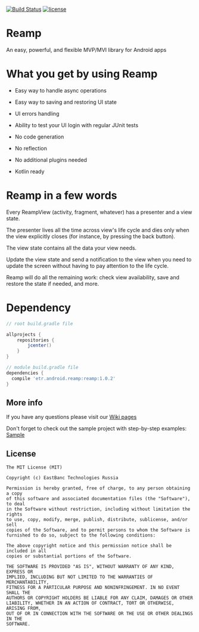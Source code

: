[![Build Status](https://travis-ci.org/eastbanctechru/Reamp.svg?branch=master)](https://travis-ci.org/eastbanctechru/Reamp)
[![license](https://img.shields.io/github/license/mashape/apistatus.svg)](https://opensource.org/licenses/MIT)

# Reamp

An easy, powerful, and flexible MVP/MVI library for Android apps
 
# What you get by using Reamp

 - Easy way to handle async operations
 - Easy way to saving and restoring UI state
 - UI errors handling
 - Ability to test your UI login with regular JUnit tests
 
 - No code generation
 - No reflection
 - No additional plugins needed
 - Kotlin ready
 
# Reamp in a few words

Every ReampView (activity, fragment, whatever) has a presenter and a view state.

The presenter lives all the time across view's life cycle and dies only when the view explicitly closes (for instance, by pressing the back button).

The view state contains all the data your view needs.

Update the view state and send a notification to the view when you need to update the screen without having to pay attention to the life cycle.

Reamp will do all the remaining work: check view availability, save and restore the state if needed, and more.

# Dependency

```groovy
// root build.gradle file

allprojects {
    repositories {
        jcenter()
    }
}
```

```groovy
// module build.gradle file
dependencies {
  compile 'etr.android.reamp:reamp:1.0.2'
}
```

## More info

If you have any questions please visit our [Wiki pages](https://github.com/eastbanctechru/Reamp/wiki)

Don't forget to check out the sample project with step-by-step examples: [Sample](https://github.com/eastbanctechru/Reamp/tree/master/sample)

## License
```
The MIT License (MIT)

Copyright (c) EastBanc Technologies Russia

Permission is hereby granted, free of charge, to any person obtaining a copy
of this software and associated documentation files (the "Software"), to deal
in the Software without restriction, including without limitation the rights
to use, copy, modify, merge, publish, distribute, sublicense, and/or sell
copies of the Software, and to permit persons to whom the Software is
furnished to do so, subject to the following conditions:

The above copyright notice and this permission notice shall be included in all
copies or substantial portions of the Software.

THE SOFTWARE IS PROVIDED "AS IS", WITHOUT WARRANTY OF ANY KIND, EXPRESS OR
IMPLIED, INCLUDING BUT NOT LIMITED TO THE WARRANTIES OF MERCHANTABILITY,
FITNESS FOR A PARTICULAR PURPOSE AND NONINFRINGEMENT. IN NO EVENT SHALL THE
AUTHORS OR COPYRIGHT HOLDERS BE LIABLE FOR ANY CLAIM, DAMAGES OR OTHER
LIABILITY, WHETHER IN AN ACTION OF CONTRACT, TORT OR OTHERWISE, ARISING FROM,
OUT OF OR IN CONNECTION WITH THE SOFTWARE OR THE USE OR OTHER DEALINGS IN THE
SOFTWARE.
```
